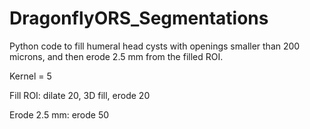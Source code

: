 # DragonflyORS_Segmentations
Python code to fill humeral head cysts with openings smaller than 200 microns, and then erode 2.5 mm from the filled ROI.

Kernel = 5

Fill ROI:
  dilate 20,
  3D fill,
  erode 20

Erode 2.5 mm:
  erode 50

